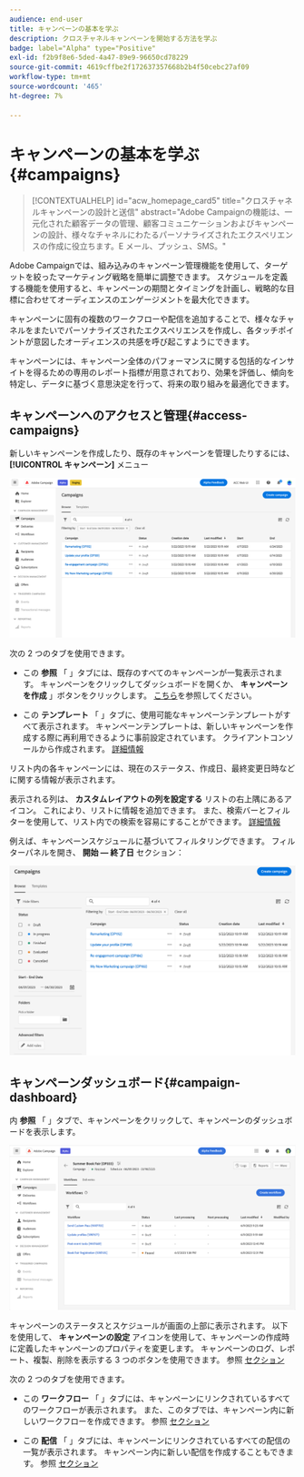 ```yaml
---
audience: end-user
title: キャンペーンの基本を学ぶ
description: クロスチャネルキャンペーンを開始する方法を学ぶ
badge: label="Alpha" type="Positive"
exl-id: f2b9f8e6-5ded-4a47-89e9-96650cd78229
source-git-commit: 4619cffbe2f172637357668b2b4f50cebc27af09
workflow-type: tm+mt
source-wordcount: '465'
ht-degree: 7%

---
```



# キャンペーンの基本を学ぶ {#campaigns}

>[!CONTEXTUALHELP]
>id="acw_homepage_card5"
>title="クロスチャネルキャンペーンの設計と送信"
>abstract="Adobe Campaignの機能は、一元化された顧客データの管理、顧客コミュニケーションおよびキャンペーンの設計、様々なチャネルにわたるパーソナライズされたエクスペリエンスの作成に役立ちます。E メール、プッシュ、SMS。"

Adobe Campaignでは、組み込みのキャンペーン管理機能を使用して、ターゲットを絞ったマーケティング戦略を簡単に調整できます。 スケジュールを定義する機能を使用すると、キャンペーンの期間とタイミングを計画し、戦略的な目標に合わせてオーディエンスのエンゲージメントを最大化できます。

キャンペーンに固有の複数のワークフローや配信を追加することで、様々なチャネルをまたいでパーソナライズされたエクスペリエンスを作成し、各タッチポイントが意図したオーディエンスの共感を呼び起こすようにできます。

キャンペーンには、キャンペーン全体のパフォーマンスに関する包括的なインサイトを得るための専用のレポート指標が用意されており、効果を評価し、傾向を特定し、データに基づく意思決定を行って、将来の取り組みを最適化できます。

<!--
Use Adobe Campaign to create cross-channel campaigns. With its marketing campaign orchestration capabilities, you can manage and centralize customer data, design customer communications and campaigns, and create personalized experiences across different channels. In this version, email, push and SMS channels are available.

Design and execute high-volume email campaigns to deliver personalized messages, for all platforms and screen sizes. 
Measure the effectiveness of your deliveries with detailed reports including the counts of opens, clicks, forwards, and more. With Adobe Campaign segmentation capabilities, you can run queries against a high-volume database, and easily define dynamic marketing segments which perfectly target your campaigns.
-->

<!--
Get Started with campaigns
Adobe Campaign offers a set of solutions that help you personalize and deliver campaigns across all of your online and offline channels. You can create, configure, execute and analyze marketing campaigns. All marketing campaigns can be managed from a unified control center. Discover how to browse and create marketing campaigns in this section.

Campaigns include actions (deliveries) and processes (importing or extracting files), as well as resources (marketing documents, delivery outlines). They are used in marketing campaigns. Campaigns are part of a program, and programs are included in a campaign plan.
-->

## キャンペーンへのアクセスと管理{#access-campaigns}

新しいキャンペーンを作成したり、既存のキャンペーンを管理したりするには、 **[!UICONTROL キャンペーン]** メニュー

![キャンペーンリスト](assets/campaign-list.png)

次の 2 つのタブを使用できます。

* この **参照** 「 」タブには、既存のすべてのキャンペーンが一覧表示されます。 キャンペーンをクリックしてダッシュボードを開くか、 **キャンペーンを作成** 」ボタンをクリックします。 [こちら](create-campaigns.md#create-campaigns)を参照してください。

* この **テンプレート** 「 」タブに、使用可能なキャンペーンテンプレートがすべて表示されます。 キャンペーンテンプレートは、新しいキャンペーンを作成する際に再利用できるように事前設定されています。 クライアントコンソールから作成されます。 [詳細情報](https://experienceleague.adobe.com/docs/campaign/automation/campaign-orchestration/marketing-campaign-templates.html?lang=ja)

リスト内の各キャンペーンには、現在のステータス、作成日、最終変更日時などに関する情報が表示されます。

表示される列は、 **カスタムレイアウトの列を設定する** リストの右上隅にあるアイコン。 これにより、リストに情報を追加できます。 また、検索バーとフィルターを使用して、リスト内での検索を容易にすることができます。 [詳細情報](../get-started/user-interface.md#list-screens)

例えば、キャンペーンスケジュールに基づいてフィルタリングできます。 フィルターパネルを開き、 **開始 — 終了日** セクション：

![キャンペーンフィルター](assets/campaign-filter-on-dates.png)

## キャンペーンダッシュボード{#campaign-dashboard}

内 **参照** 「 」タブで、キャンペーンをクリックして、キャンペーンのダッシュボードを表示します。

![キャンペーンダッシュボード](assets/campaign-dashboard.png)

キャンペーンのステータスとスケジュールが画面の上部に表示されます。 以下を使用して、 **キャンペーンの設定** アイコンを使用して、キャンペーンの作成時に定義したキャンペーンのプロパティを変更します。 キャンペーンのログ、レポート、複製、削除を表示する 3 つのボタンを使用できます。 参照 [セクション](create-campaigns.md#create-campaigns)

次の 2 つのタブを使用できます。

* この **ワークフロー** 「 」タブには、キャンペーンにリンクされているすべてのワークフローが表示されます。 また、このタブでは、キャンペーン内に新しいワークフローを作成できます。 参照 [セクション](create-campaigns.md#create-campaigns)

* この **配信** 「 」タブには、キャンペーンにリンクされているすべての配信の一覧が表示されます。 キャンペーン内に新しい配信を作成することもできます。 参照 [セクション](create-campaigns.md#create-campaigns)

